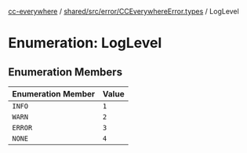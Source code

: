 [cc-everywhere](../../../../../index.md) / [shared/src/error/CCEverywhereError.types](../index.md) / LogLevel

# Enumeration: LogLevel

## Enumeration Members

| Enumeration Member | Value |
| ------ | ------ |
| `INFO` | `1` |
| `WARN` | `2` |
| `ERROR` | `3` |
| `NONE` | `4` |
